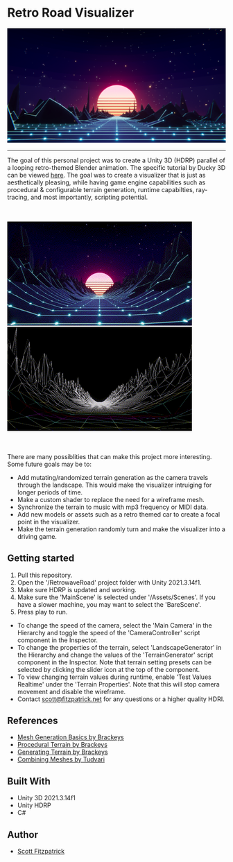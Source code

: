 # Retro Road Visualizer

![](https://github.com/sfitzpatrickchapman/RetroRoadVisualizer/blob/main/DemoMedia/RR_BigSharp.png)

----
The goal of this personal project was to create a Unity 3D (HDRP) parallel of a looping retro-themed Blender animation. The specific tutorial by Ducky 3D can be viewed [here](https://www.youtube.com/watch?v=hnLsktA4gmY). The goal was to create a visualizer that is just as aesthetically pleasing, while having game engine capabilities such as procedural & configurable terrain generation, runtime capabilties, ray-tracing, and most importantly, scripting potential.<br><br><br>

![](https://github.com/sfitzpatrickchapman/RetroRoadVisualizer/blob/main/DemoMedia/RR_720p.gif)
![](https://github.com/sfitzpatrickchapman/RetroRoadVisualizer/blob/main/DemoMedia/RR_Bare_720p.gif)<br><br><br>

There are many possiblities that can make this project more interesting. Some future goals may be to:  
* Add mutating/randomized terrain generation as the camera travels through the landscape. This would make the visualizer intruiging for longer periods of time.
* Make a custom shader to replace the need for a wireframe mesh.
* Synchronize the terrain to music with mp3 frequency or MIDI data.
* Add new models or assets such as a retro themed car to create a focal point in the visualizer.
* Make the terrain generation randomly turn and make the visualizer into a driving game.

## Getting started

1. Pull this repository.
2. Open the '/RetrowaveRoad' project folder with Unity 2021.3.14f1.
3. Make sure HDRP is updated and working.
3. Make sure the 'MainScene' is selected under '/Assets/Scenes'. If you have a slower machine, you may want to select the 'BareScene'.
4. Press play to run.

* To change the speed of the camera, select the 'Main Camera' in the Hierarchy and toggle the speed of the 'CameraController' script component in the Inspector.
* To change the properties of the terrain, select 'LandscapeGenerator' in the Hierarchy and change the values of the 'TerrainGenerator' script component in the Inspector. Note that terrain setting presets can be selected by clicking the slider icon at the top of the component.
* To view changing terrain values during runtime, enable 'Test Values Realtime' under the 'Terrain Properties'. Note that this will stop camera movement and disable the wireframe.
* Contact scott@fitzpatrick.net for any questions or a higher quality HDRI.

## References

* [Mesh Generation Basics by Brackeys](https://www.youtube.com/watch?v=eJEpeUH1EMg)
* [Procedural Terrain by Brackeys](https://www.youtube.com/watch?v=64NblGkAabk&t=699s)
* [Generating Terrain by Brackeys](https://www.youtube.com/watch?v=vFvwyu_ZKfU)
* [Combining Meshes by Tudvari](https://www.youtube.com/watch?v=5WbmDZohtJY)

## Built With
* Unity 3D 2021.3.14f1
* Unity HDRP
* C#

## Author
* [Scott Fitzpatrick](https://www.linkedin.com/in/scott-fitzpatrick-/)

